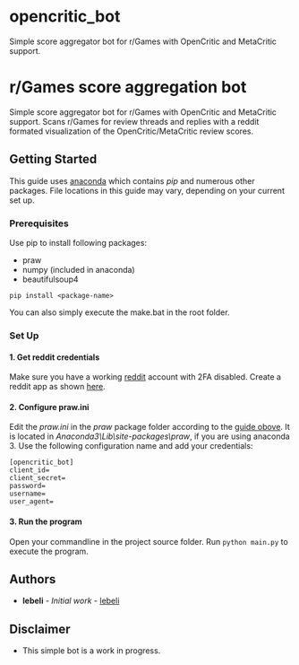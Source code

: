 # opencritic_bot
Simple score aggregator bot for r/Games with OpenCritic and MetaCritic support.

# r/Games score aggregation bot

Simple score aggregator bot for r/Games with OpenCritic and MetaCritic support. Scans r/Games for review threads and
replies with a reddit formated visualization of the OpenCritic/MetaCritic review scores.

## Getting Started

This guide uses [anaconda](https://www.anaconda.com/distribution/) which contains *pip* and numerous other packages. File locations in this guide may vary, depending on your current set up.

### Prerequisites

Use pip to install following packages:
* praw
* numpy (included in anaconda)
* beautifulsoup4 

```
pip install <package-name>
```

You can also simply execute the make.bat in the root folder.

### Set Up

#### 1. Get reddit credentials
Make sure you have a working [reddit](reddit.com) account with 2FA disabled. 
Create a reddit app as shown [here](https://www.pythonforengineers.com/build-a-reddit-bot-part-1/).

#### 2. Configure praw.ini
Edit the *praw.ini* in the *praw* package folder according to the [guide obove](https://www.pythonforengineers.com/build-a-reddit-bot-part-1/). It is located in *Anaconda3\Lib\site-packages\praw*, if you are using anaconda 3.
Use the following configuration name and add your credentials:

```
[opencritic_bot]
client_id=
client_secret=
password=
username=
user_agent=
```

#### 3. Run the program
Open your commandline in the project source folder. Run `python main.py` to execute the program.

## Authors

* **lebeli** - *Initial work* - [lebeli](https://github.com/lebeli)

## Disclaimer

* This simple bot is a work in progress. 
